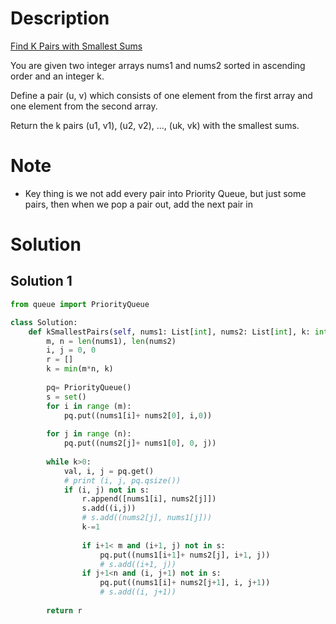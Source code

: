 
# Description
[Find K Pairs with Smallest Sums](https://leetcode.com/problems/find-k-pairs-with-smallest-sums//)

You are given two integer arrays nums1 and nums2 sorted in ascending order and an integer k.

Define a pair (u, v) which consists of one element from the first array and one element from the second array.

Return the k pairs (u1, v1), (u2, v2), ..., (uk, vk) with the smallest sums.

# Note
- Key thing is we not add every pair into Priority Queue, but just some pairs, then when we pop a pair out, add the next pair in 


# Solution
## Solution 1

```python
from queue import PriorityQueue

class Solution:
    def kSmallestPairs(self, nums1: List[int], nums2: List[int], k: int) -> List[List[int]]:
        m, n = len(nums1), len(nums2)
        i, j = 0, 0
        r = []
        k = min(m*n, k)
   
        pq= PriorityQueue()
        s = set()
        for i in range (m):
            pq.put((nums1[i]+ nums2[0], i,0))
            
        for j in range (n):
            pq.put((nums2[j]+ nums1[0], 0, j))
        
        while k>0:
            val, i, j = pq.get()
            # print (i, j, pq.qsize())
            if (i, j) not in s: 
                r.append([nums1[i], nums2[j]])
                s.add((i,j))
                # s.add((nums2[j], nums1[j]))
                k-=1
            
                if i+1< m and (i+1, j) not in s: 
                    pq.put((nums1[i+1]+ nums2[j], i+1, j))
                    # s.add((i+1, j))
                if j+1<n and (i, j+1) not in s: 
                    pq.put((nums1[i]+ nums2[j+1], i, j+1))
                    # s.add((i, j+1))
          
        return r
```


